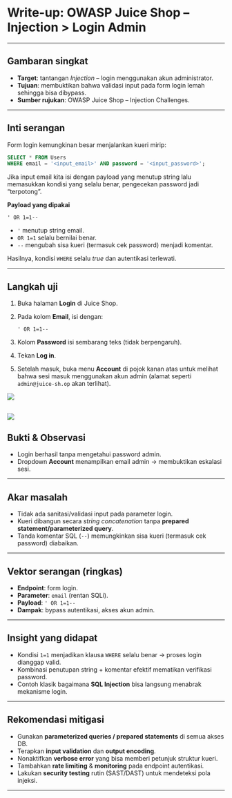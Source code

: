 # Write-up: OWASP Juice Shop – Injection > **Login Admin**

---

## Gambaran singkat

* **Target**: tantangan *Injection* – login menggunakan akun administrator.
* **Tujuan**: membuktikan bahwa validasi input pada form login lemah sehingga bisa dibypass.
* **Sumber rujukan**: OWASP Juice Shop – Injection Challenges.

---

## Inti serangan 

Form login kemungkinan besar menjalankan kueri mirip:

```sql
SELECT * FROM Users 
WHERE email = '<input_email>' AND password = '<input_password>';
```

Jika input email kita isi dengan payload yang menutup string lalu memasukkan kondisi yang selalu benar, pengecekan password jadi “terpotong”.

**Payload yang dipakai**

```text
' OR 1=1--
```

* `'` menutup string email.
* `OR 1=1` selalu bernilai benar.
* `--` mengubah sisa kueri (termasuk cek password) menjadi komentar.

Hasilnya, kondisi `WHERE` selalu *true* dan autentikasi terlewati.


---

## Langkah uji 

1. Buka halaman **Login** di Juice Shop.
2. Pada kolom **Email**, isi dengan:

   ```
   ' OR 1=1--
   ```
3. Kolom **Password** isi sembarang teks (tidak berpengaruh).
4. Tekan **Log in**.
5. Setelah masuk, buka menu **Account** di pojok kanan atas untuk melihat bahwa sesi masuk menggunakan akun admin (alamat seperti `admin@juice-sh.op` akan terlihat).

![](https://media.discordapp.net/attachments/1249245055185715221/1415301313645903923/image.png?ex=68c2b590&is=68c16410&hm=8c505fb7c1e734dd20e106682c0fc82af04aeb82fffc17b16ff6367a5ad7e1df&=&format=webp&quality=lossless&width=1842&height=856)

![](https://media.discordapp.net/attachments/1249245055185715221/1415301999423000710/image.png?ex=68c2b633&is=68c164b3&hm=16477e91db024890d5078ef2646a645e464bd5efb6c4063d0dae66432a71c088&=&format=webp&quality=lossless&width=550&height=263)
---

## Bukti & Observasi

* Login berhasil tanpa mengetahui password admin.
* Dropdown **Account** menampilkan email admin → membuktikan eskalasi sesi.

---

## Akar masalah

* Tidak ada sanitasi/validasi input pada parameter login.
* Kueri dibangun secara *string concatenation* tanpa **prepared statement/parameterized query**.
* Tanda komentar SQL (`--`) memungkinkan sisa kueri (termasuk cek password) diabaikan.

---

## Vektor serangan (ringkas)

* **Endpoint**: form login.
* **Parameter**: `email` (rentan SQLi).
* **Payload**: `' OR 1=1--`
* **Dampak**: bypass autentikasi, akses akun admin.

---

## Insight yang didapat

* Kondisi `1=1` menjadikan klausa `WHERE` selalu benar → proses login dianggap valid.
* Kombinasi penutupan string + komentar efektif mematikan verifikasi password.
* Contoh klasik bagaimana **SQL Injection** bisa langsung menabrak mekanisme login.

---

## Rekomendasi mitigasi

* Gunakan **parameterized queries / prepared statements** di semua akses DB.
* Terapkan **input validation** dan **output encoding**.
* Nonaktifkan **verbose error** yang bisa memberi petunjuk struktur kueri.
* Tambahkan **rate limiting** & **monitoring** pada endpoint autentikasi.
* Lakukan **security testing** rutin (SAST/DAST) untuk mendeteksi pola injeksi.

---
